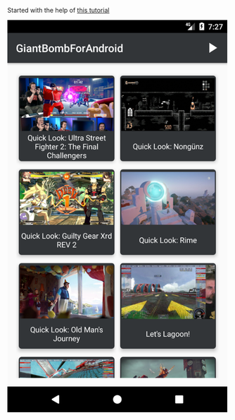 Started with the help of [this tutorial](https://adityaladwa.wordpress.com/2016/05/11/dagger-2-and-mvp-architecture/)

<img src="/screenshots/screenshot_1496186851.png" alt="App screenshot" style="width: 500px;"/>